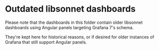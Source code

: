 # Outdated libsonnet dashboards
Please note that the dashboards in this folder contain older libsonnet dashboards using Angular panels targeting Grafana 7's schema.

They're kept here for historical reasons, or if desired for older instances of Grafana that still support Angular panels.
